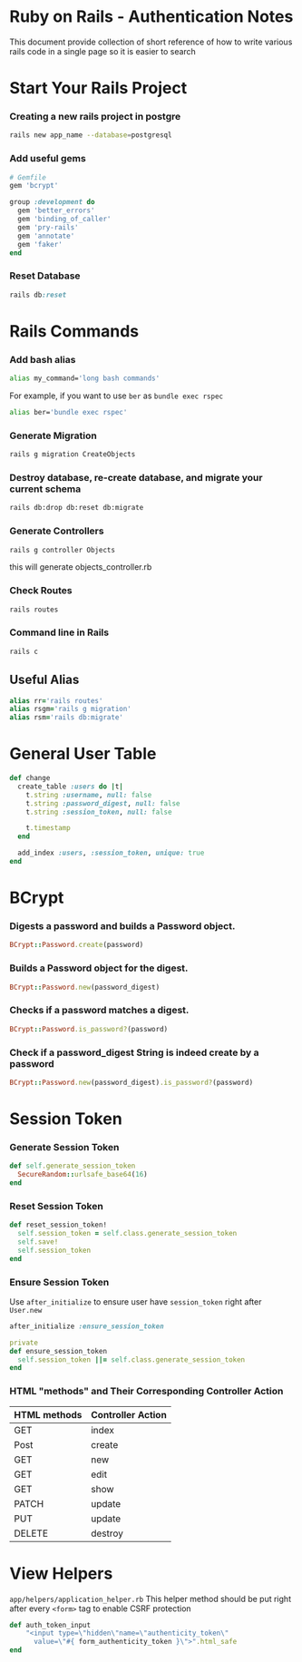 # Ruby on Rails - Authentication Notes

This document provide collection of short reference of how to write various rails code in a single page so it is easier to search

# Start Your Rails Project

### Creating a new rails project in postgre
```bash
rails new app_name --database=postgresql
```

### Add useful gems
```ruby
# Gemfile
gem 'bcrypt'

group :development do
  gem 'better_errors'
  gem 'binding_of_caller'
  gem 'pry-rails'
  gem 'annotate'
  gem 'faker'
end
```

### Reset Database
```ruby
rails db:reset
```

# Rails Commands

### Add bash alias
```bash
alias my_command='long bash commands'
```
For example, if you want to use ```ber``` as ```bundle exec rspec```
```bash
alias ber='bundle exec rspec'
```

### Generate Migration
```bash
rails g migration CreateObjects
```

### Destroy database, re-create database, and migrate your current schema
```bash
rails db:drop db:reset db:migrate
```

### Generate Controllers
```bash
rails g controller Objects
```
this will generate objects_controller.rb

### Check Routes
```bash
rails routes
```

### Command line in Rails
```bash
rails c
```

## Useful Alias
```ruby
alias rr='rails routes'
alias rsgm='rails g migration'
alias rsm='rails db:migrate'
```

# General User Table
```ruby
def change
  create_table :users do |t|
    t.string :username, null: false
    t.string :password_digest, null: false
    t.string :session_token, null: false

    t.timestamp
  end

  add_index :users, :session_token, unique: true
end
```


# BCrypt

### Digests a password and builds a Password object.
```ruby
BCrypt::Password.create(password)
```

### Builds a Password object for the digest.
```ruby
BCrypt::Password.new(password_digest)
```

### Checks if a password matches a digest.
```ruby
BCrypt::Password.is_password?(password)
```

### Check if a password_digest String is indeed create by a password
```ruby
BCrypt::Password.new(password_digest).is_password?(password)
```

# Session Token

### Generate Session Token
```ruby
def self.generate_session_token
  SecureRandom::urlsafe_base64(16)
end
```

### Reset Session Token
```ruby
def reset_session_token!
  self.session_token = self.class.generate_session_token
  self.save!
  self.session_token
end
```

### Ensure Session Token
Use `after_initialize` to ensure user have `session_token` right after `User.new`
```ruby
after_initialize :ensure_session_token

private
def ensure_session_token
  self.session_token ||= self.class.generate_session_token
end
```

### HTML "methods" and Their Corresponding Controller Action
HTML methods | Controller Action
--- | ---
GET | index
Post | create
GET | new
GET | edit
GET | show
PATCH | update
PUT | update
DELETE | destroy


# View Helpers
`app/helpers/application_helper.rb`
This helper method should be put right after every `<form>` tag to enable CSRF protection
```ruby
def auth_token_input
    "<input type=\"hidden\"name=\"authenticity_token\"
      value=\"#{ form_authenticity_token }\">".html_safe
end
```
